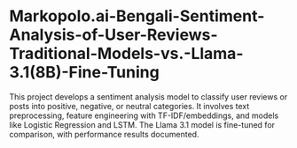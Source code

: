 # Markopolo.ai-Bengali-Sentiment-Analysis-of-User-Reviews-Traditional-Models-vs.-Llama-3.1(8B)-Fine-Tuning
This project develops a sentiment analysis model to classify user reviews or posts into positive, negative, or neutral categories. It involves text preprocessing, feature engineering with TF-IDF/embeddings, and models like Logistic Regression and LSTM. The Llama 3.1 model is fine-tuned for comparison, with performance results documented.

